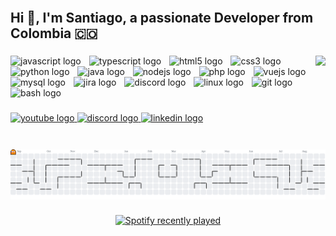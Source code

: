 <br clear="both">

<h2 align="left">Hi 👋, I'm Santiago, a passionate Developer from Colombia 🇨🇴</h2>

###

<img align="right" height="150" src="https://i.pinimg.com/1200x/21/ce/15/21ce150a5e93e1b70c52e45aa9cdeaa2.jpg"  />

###

<div align="left">
  <img src="https://skillicons.dev/icons?i=js" height="30" alt="javascript logo"  />
  <img width="5" />
  <img src="https://skillicons.dev/icons?i=ts" height="30" alt="typescript logo"  />
  <img width="5" />
  <img src="https://skillicons.dev/icons?i=html" height="30" alt="html5 logo"  />
  <img width="5" />
  <img src="https://skillicons.dev/icons?i=css" height="30" alt="css3 logo"  />
  <img width="5" />
  <img src="https://cdn.jsdelivr.net/gh/devicons/devicon/icons/python/python-original.svg" height="30" alt="python logo"  />
  <img width="5" />
  <img src="https://cdn.jsdelivr.net/gh/devicons/devicon/icons/java/java-original.svg" height="30" alt="java logo"  />
  <img width="5" />
  <img src="https://cdn.simpleicons.org/nodedotjs/339933" height="30" alt="nodejs logo"  />
  <img width="5" />
  <img src="https://cdn.jsdelivr.net/gh/devicons/devicon/icons/php/php-original.svg" height="30" alt="php logo"  />
  <img width="5" />
  <img src="https://skillicons.dev/icons?i=vue" height="30" alt="vuejs logo"  />
  <img width="5" />
  <img src="https://cdn.jsdelivr.net/gh/devicons/devicon/icons/mysql/mysql-original.svg" height="30" alt="mysql logo"  />
  <img width="5" />
  <img src="https://cdn.jsdelivr.net/gh/devicons/devicon/icons/jira/jira-original.svg" height="30" alt="jira logo"  />
  <img width="5" />
  <img src="https://skillicons.dev/icons?i=discord" height="30" alt="discord logo"  />
  <img width="5" />
  <img src="https://cdn.jsdelivr.net/gh/devicons/devicon/icons/linux/linux-original.svg" height="30" alt="linux logo"  />
  <img width="5" />
  <img src="https://skillicons.dev/icons?i=git" height="30" alt="git logo"  />
  <img width="5" />
  <img src="https://skillicons.dev/icons?i=bash" height="30" alt="bash logo"  />
</div>

###

<div align="left">
  <a href="https://www.youtube.com/@yungxsanty" target="_blank">
    <img src="https://img.shields.io/static/v1?message=Youtube&logo=youtube&label=&color=FF0000&logoColor=white&labelColor=&style=for-the-badge" height="35" alt="youtube logo"  />
  </a>
  <a href="https://discord.com/users/901132193185820682" target="_blank">
    <img src="https://img.shields.io/static/v1?message=Discord&logo=discord&label=&color=7289DA&logoColor=white&labelColor=&style=for-the-badge" height="35" alt="discord logo"  />
  </a>
  <a href="https://www.linkedin.com/in/yung-santy-4b8175335/" target="_blank">
    <img src="https://img.shields.io/static/v1?message=LinkedIn&logo=linkedin&label=&color=0077B5&logoColor=white&labelColor=&style=for-the-badge" height="35" alt="linkedin logo"  />
  </a>
</div>

###

<br clear="both">

<picture>
  <source media="(prefers-color-scheme: dark)" srcset="https://raw.githubusercontent.com/yvngxsanty/yvngxsanty/output/pacman-contribution-graph-dark.svg">
  <source media="(prefers-color-scheme: light)" srcset="https://raw.githubusercontent.com/yvngxsanty/yvngxsanty/output/pacman-contribution-graph.svg">
  <img alt="pacman contribution graph" src="https://raw.githubusercontent.com/yvngxsanty/yvngxsanty/output/pacman-contribution-graph.svg">
</picture>

###

<div align="center">
  <a href="https://open.spotify.com/user/31zpsgmb55vjj5gs545lfwltt7ma">
    <img src="https://spotify-recently-played-readme.vercel.app/api?user=31zpsgmb55vjj5gs545lfwltt7ma&count=3&unique=true" alt="Spotify recently played"  />
  </a>
</div>

###
